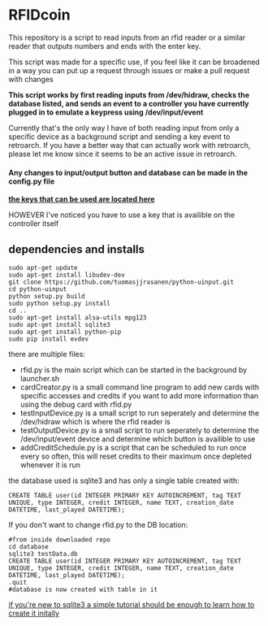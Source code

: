 # RFIDcoin

This repository is a script to read inputs from an rfid reader or a similar reader that outputs numbers and ends with the enter key.

This script was made for a specific use, if you feel like it can be broadened in a way you can put up a request through issues or make a pull request with changes

**This script works by first reading inputs from /dev/hidraw, checks the database listed, and sends an event to a
controller you have currently plugged in to emulate a keypress using /dev/input/event**

Currently that's the only way I have of both reading input from only a specific device as a background script and sending
a key event to retroarch. If you have a better way that can actually work with retroarch, please let me know since it seems to
be an active issue in retroarch.

#### Any changes to input/output button and database can be made in the config.py file

[**the keys that can be used are located here**](https://www.freedesktop.org/software/libevdev/doc/1.4/kernel_header.html)

HOWEVER I've noticed you have to use a key that is availible on the controller itself


## dependencies and installs
```
sudo apt-get update
sudo apt-get install libudev-dev
git clone https://github.com/tuomasjjrasanen/python-uinput.git
cd python-uinput
python setup.py build
sudo python setup.py install
cd ..
sudo apt-get install alsa-utils mpg123
sudo apt-get install sqlite3
sudo apt-get install python-pip
sudo pip install evdev
```
there are multiple files:
- rfid.py is the main script which can be started in the background by launcher.sh
- cardCreator.py is a small command line program to add new cards with specific accesses and credits if you want to add more information than using the debug card with rfid.py
- testInputDevice.py is a small script to run seperately and determine the /dev/hidraw which is where the rfid reader is 
- testOutputDevice.py is a small script to run seperately to determine the /dev/input/event device and determine which button is availible to use
- addCreditSchedule.py is a script that can be scheduled to run once every so often, this will reset credits to their maximum once depleted whenever it is run

the database used is sqlite3 and has only a single table created with:

```
CREATE TABLE user(id INTEGER PRIMARY KEY AUTOINCREMENT, tag TEXT UNIQUE, type INTEGER, credit INTEGER, name TEXT, creation_date DATETIME, last_played DATETIME);
```
If you don't want to change rfid.py to the DB location:

```
#from inside downloaded repo
cd database
sqlite3 testData.db
CREATE TABLE user(id INTEGER PRIMARY KEY AUTOINCREMENT, tag TEXT UNIQUE, type INTEGER, credit INTEGER, name TEXT, creation_date DATETIME, last_played DATETIME);
.quit
#database is now created with table in it
```

[if you're new to sqlite3 a simple tutorial should be enough to learn how to create it initally](http://raspberrywebserver.com/sql-databases/set-up-an-sqlite-database-on-a-raspberry-pi.html)
